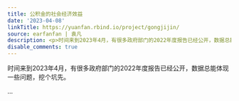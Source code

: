 ```yaml
---
title: 公积金的社会经济效益
date: '2023-04-08'
linkTitle: https://yuanfan.rbind.io/project/gongjijin/
source: earfanfan | 袁凡
description: <p>时间来到2023年4月，有很多政府部门的2022年度报告已经公开，数据总能体现一些问题，挖个坑先。</p> ...
disable_comments: true
---
```

<p>时间来到2023年4月，有很多政府部门的2022年度报告已经公开，数据总能体现一些问题，挖个坑先。</p> ...